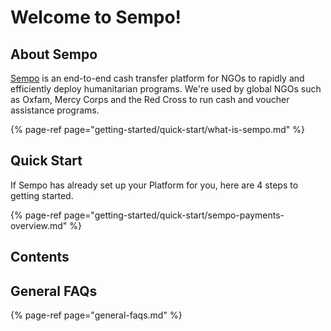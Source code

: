 # Welcome to Sempo!

## About Sempo

[Sempo](https://withsempo.com/ngo-cash-transfers/) is an end-to-end cash transfer platform for NGOs to rapidly and efficiently deploy humanitarian programs. We're used by global NGOs such as Oxfam, Mercy Corps and the Red Cross to run cash and voucher assistance programs.

{% page-ref page="getting-started/quick-start/what-is-sempo.md" %}

## Quick Start

If Sempo has already set up your Platform for you, here are 4 steps to getting started.

{% page-ref page="getting-started/quick-start/sempo-payments-overview.md" %}

## Contents

## General FAQs

{% page-ref page="general-faqs.md" %}









